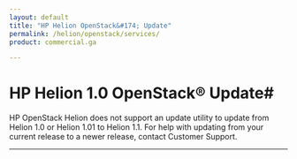 ```yaml
---
layout: default
title: "HP Helion OpenStack&#174; Update"
permalink: /helion/openstack/services/
product: commercial.ga

---
```

<!--PUBLISHED-->

<script>

function PageRefresh {
onLoad="window.refresh"
}

PageRefresh();

</script>

<!--
<p style="font-size: small;"> <a href="/helion/openstack/services">&#9664; PREV</a> | <a href="/helion/openstack/services/overview/">&#9650; UP</a>"> NEXT &#9654</a> </p>
-->

# HP Helion 1.0 OpenStack&reg; Update#

HP OpenStack Helion does not support an update utility to update from Helion 1.0 or Helion 1.01 to Helion 1.1. For help with updating from your current release to a newer release, contact Customer Support. 



----

